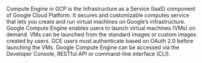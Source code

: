 Compute Engine in GCP is the Infrastructure as a Service (IaaS) component of Google Cloud Platform. It secures and customizable computes service that lets you create and run virtual machines on Google’s infrastructure. Google Compute Engine enables users to launch virtual machines (VMs) on demand. VMs can be launched from the standard images or custom images created by users. GCE users must authenticate based on OAuth 2.0 before launching the VMs. Google Compute Engine can be accessed via the Developer Console, RESTful API or command-line interface (CLI).